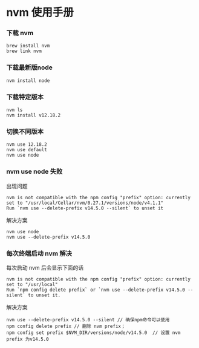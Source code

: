 # nvm 使用手册

### 下载 nvm
```````
brew install nvm
brew link nvm 
```````
### 下载最新版node
```````
nvm install node 
```````
### 下载特定版本
```````
nvm ls 
nvm install v12.18.2
```````
### 切换不同版本
``````
nvm use 12.18.2
nvm use default
nvm use node
``````
### nvm use node 失败
出现问题
```````
nvm is not compatible with the npm config "prefix" option: currently set to "/usr/local/Cellar/nvm/0.27.1/versions/node/v4.1.1"
Run `nvm use --delete-prefix v14.5.0 --silent` to unset it
```````
解决方案
``````
nvm use node
nvm use --delete-prefix v14.5.0
``````
### 每次终端启动 nvm 解决
每次启动 nvm 后会显示下面的话
```````
nvm is not compatible with the npm config "prefix" option: currently set to "/usr/local" 
Run `npm config delete prefix` or `nvm use --delete-prefix v14.5.0 --silent` to unset it.
```````
解决方案
``````
nvm use --delete-prefix v14.5.0 --silent // 确保npm命令可以使用
npm config delete prefix // 删除 nvm prefix；
npm config set prefix $NVM_DIR/versions/node/v14.5.0  // 设置 nvm prefix 为v14.5.0 
``````
